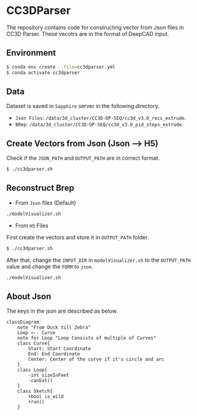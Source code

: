 # CC3DParser

The repository contains code for constructing vector from Json files in CC3D Parser. These vecotrs are in the format of DeepCAD input.

## Environment

```bash
$ conda env create --file=cc3dparser.yml
$ conda activate cc3dparser
```

## Data

Dataset is saved in `Sapphire` server in the following directory.

- `Json Files`: `/data/3d_cluster/CC3D-OP-SEQ/cc3d_v3.0_recs_extrude`.
- `BRep`: `/data/3d_cluster/CC3D-OP-SEQ/cc3d_v3.0_pid_steps_extrude`.

## Create Vectors from Json (Json --> H5)
Check if the `JSON_PATH` and `OUTPUT_PATH` are in correct format.

```bash
$ ./cc3dparser.sh
```

## Reconstruct Brep

- From `Json` files (Default)

```bash
./modelVisualizer.sh
```


- From `H5` Files

First create the vectors and store it in `OUTPUT_PATH` folder.
```bash
$ ./cc3dparser.sh
```
After that, change the `INPUT_DIR` in `modelVisualizer.sh` to the `OUTPUT_PATH` value and change the `FORM` to `json`.

```bash
./modelVisualizer.sh
```

## About Json
The keys in the json are described as below.

```mermaid
classDiagram
    note "From Duck till Zebra"
    Loop <-- Curve
    note for Loop "Loop Consists of multiple of Curves"
    class Curve{
        Start: Start Coordinate
        End: End Coordinate
        Center: Center of the curve if it's circle and arc
    }
    class Loop{
        -int sizeInFeet
        -canEat()
    }
    class Sketch{
        +bool is_wild
        +run()
    }
```

